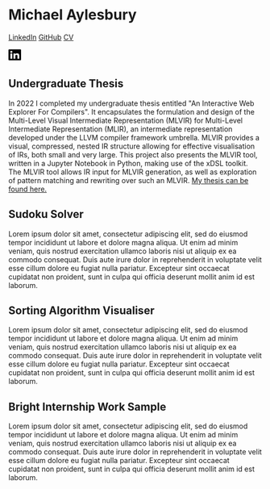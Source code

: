 # Michael Aylesbury

[LinkedIn](https://www.linkedin.com/in/michaelaylesbury/)
[GitHub](https://github.com/moaylesbury)
[CV](https://nbviewer.org/github/moaylesbury/moaylesbury.github.io/blob/gh-pages/Michael%20Aylesbury%20CV.pdf)


<!-- ![Alt text](./linkedin-brands.svg) -->
<a href=https://www.linkedin.com/in/michaelaylesbury/>
  <img src="./linkedin-brands.svg" height="25px" width="25px">
</a>


## Undergraduate Thesis

In 2022 I completed my undergraduate thesis entitled "An Interactive Web Explorer For Compilers". It encapsulates the formulation and design of the Multi-Level Visual Intermediate Representation (MLVIR) for Multi-Level Intermediate Representation (MLIR), an intermediate representation developed under the LLVM compiler framework umbrella. MLVIR provides a visual, compressed, nested IR structure allowing for effective visualisation of IRs, both small and very large. This project also presents the MLVIR tool, written in a Jupyter Notebook in Python, making use of the xDSL toolkit. The MLVIR tool allows IR input for MLVIR generation, as well as exploration of pattern matching and rewriting over such an MLVIR. [My thesis can be found here.](https://nbviewer.org/github/moaylesbury/moaylesbury.github.io/blob/gh-pages/An%20Interactive%20Web%20Explorer%20for%20Compilers.pdf)


## Sudoku Solver

Lorem ipsum dolor sit amet, consectetur adipiscing elit, sed do eiusmod tempor incididunt ut labore et dolore magna aliqua. Ut enim ad minim veniam, quis nostrud exercitation ullamco laboris nisi ut aliquip ex ea commodo consequat. Duis aute irure dolor in reprehenderit in voluptate velit esse cillum dolore eu fugiat nulla pariatur. Excepteur sint occaecat cupidatat non proident, sunt in culpa qui officia deserunt mollit anim id est laborum.

## Sorting Algorithm Visualiser


Lorem ipsum dolor sit amet, consectetur adipiscing elit, sed do eiusmod tempor incididunt ut labore et dolore magna aliqua. Ut enim ad minim veniam, quis nostrud exercitation ullamco laboris nisi ut aliquip ex ea commodo consequat. Duis aute irure dolor in reprehenderit in voluptate velit esse cillum dolore eu fugiat nulla pariatur. Excepteur sint occaecat cupidatat non proident, sunt in culpa qui officia deserunt mollit anim id est laborum.

## Bright Internship Work Sample


Lorem ipsum dolor sit amet, consectetur adipiscing elit, sed do eiusmod tempor incididunt ut labore et dolore magna aliqua. Ut enim ad minim veniam, quis nostrud exercitation ullamco laboris nisi ut aliquip ex ea commodo consequat. Duis aute irure dolor in reprehenderit in voluptate velit esse cillum dolore eu fugiat nulla pariatur. Excepteur sint occaecat cupidatat non proident, sunt in culpa qui officia deserunt mollit anim id est laborum.
